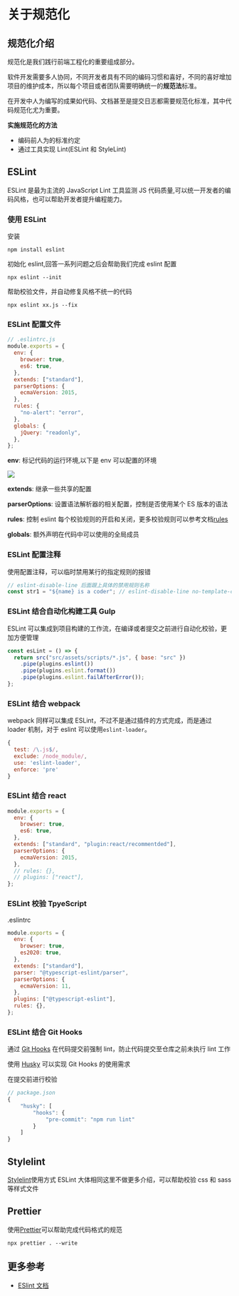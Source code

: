 # 关于规范化

## 规范化介绍

规范化是我们践行前端工程化的重要组成部分。

软件开发需要多人协同，不同开发者具有不同的编码习惯和喜好，不同的喜好增加项目的维护成本，所以每个项目或者团队需要明确统一的**规范法**标准。

在开发中人为编写的成果如代码、文档甚至是提交日志都需要规范化标准，其中代码规范化尤为重要。

**实施规范化的方法**

- 编码前人为的标准约定
- 通过工具实现 Lint(ESLint 和 StyleLint)

## ESLint

ESLint 是最为主流的 JavaScript Lint 工具监测 JS 代码质量,可以统一开发者的编码风格，也可以帮助开发者提升编程能力。

### 使用 ESLint

安装

```
npm install eslint
```

初始化 eslint,回答一系列问题之后会帮助我们完成 eslint 配置

```
npx eslint --init

```

帮助校验文件，并自动修复风格不统一的代码

```
npx eslint xx.js --fix
```

### ESLint 配置文件

```js
// .eslintrc.js
module.exports = {
  env: {
    browser: true,
    es6: true,
  },
  extends: ["standard"],
  parserOptions: {
    ecmaVersion: 2015,
  },
  rules: {
    "no-alert": "error",
  },
  globals: {
    jQuery: "readonly",
  },
};
```

**env**: 标记代码的运行环境,以下是 env 可以配置的环境

![](/engineering/eslint_env.png)

**extends**: 继承一些共享的配置

**parserOptions**: 设置语法解析器的相关配置，控制是否使用某个 ES 版本的语法

**rules**: 控制 eslint 每个校验规则的开启和关闭，更多校验规则可以参考文档[rules](https://eslint.org/docs/rules/)

**globals**: 额外声明在代码中可以使用的全局成员

### ESLint 配置注释

使用配置注释，可以临时禁用某行的指定规则的报错

```js
// eslint-disable-line 后面跟上具体的禁用规则名称
const str1 = "${name} is a coder"; // eslint-disable-line no-template-curly-in-string
```

### ESLint 结合自动化构建工具 Gulp

ESLint 可以集成到项目构建的工作流，在编译或者提交之前进行自动化校验，更加方便管理

```js
const esLint = () => {
  return src("src/assets/scripts/*.js", { base: "src" })
    .pipe(plugins.eslint())
    .pipe(plugins.eslint.format())
    .pipe(plugins.eslint.failAfterError());
};
```

### ESLint 结合 webpack

webpack 同样可以集成 ESLint，不过不是通过插件的方式完成，而是通过 loader 机制，对于 eslint 可以使用`eslint-loader`。

```js
{
  test: /\.js$/,
  exclude: /node_module/,
  use: 'eslint-loader',
  enforce: 'pre'
}
```

### ESLint 结合 react

```js
module.exports = {
  env: {
    browser: true,
    es6: true,
  },
  extends: ["standard", "plugin:react/recommentded"],
  parserOptions: {
    ecmaVersion: 2015,
  },
  // rules: {},
  // plugins: ["react"],
};
```

### ESLint 校验 TpyeScript

.eslintrc

```js
module.exports = {
  env: {
    browser: true,
    es2020: true,
  },
  extends: ["standard"],
  parser: "@typescript-eslint/parser",
  parserOptions: {
    ecmaVersion: 11,
  },
  plugins: ["@typescript-eslint"],
  rules: {},
};
```

### ESLint 结合 Git Hooks

通过 [Git Hooks](https://git-scm.com/book/zh/v2/%E8%87%AA%E5%AE%9A%E4%B9%89-Git-Git-%E9%92%A9%E5%AD%90) 在代码提交前强制 lint，防止代码提交至仓库之前未执行 lint 工作

使用 [Husky](https://github.com/typicode/husky) 可以实现 Git Hooks 的使用需求

在提交前进行校验

```js
// package.json
{
    "husky": [
        "hooks": {
            "pre-commit": "npm run lint"
        }
    ]
}
```

## Stylelint

[Stylelint](https://stylelint.io/)使用方式 ESLint 大体相同这里不做更多介绍，可以帮助校验 css 和 sass 等样式文件

## Prettier

使用[Prettier](https://prettier.io/)可以帮助完成代码格式的规范

```
npx prettier . --write
```

## 更多参考

- [ESlint 文档](https://eslint.org/)
